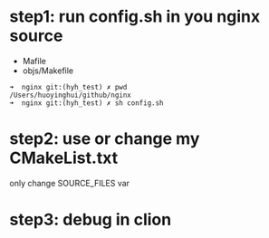 # step1: run config.sh in you nginx source

* Mafile
* objs/Makefile 

``` shell
➜  nginx git:(hyh_test) ✗ pwd
/Users/huoyinghui/github/nginx
➜  nginx git:(hyh_test) ✗ sh config.sh 

```

# step2: use or change my CMakeList.txt

only change SOURCE_FILES var

# step3: debug in clion



